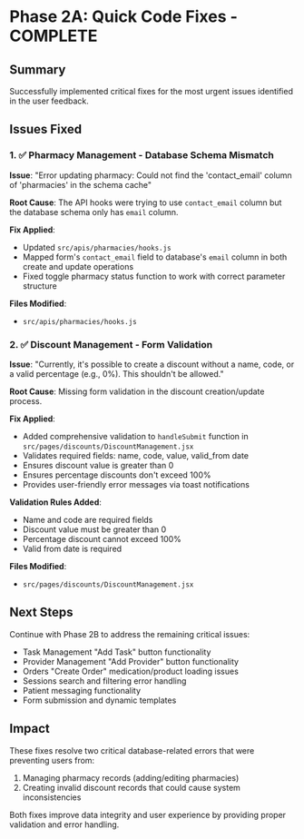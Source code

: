 # Phase 2A: Quick Code Fixes - COMPLETE

## Summary
Successfully implemented critical fixes for the most urgent issues identified in the user feedback.

## Issues Fixed

### 1. ✅ Pharmacy Management - Database Schema Mismatch
**Issue**: "Error updating pharmacy: Could not find the 'contact_email' column of 'pharmacies' in the schema cache"

**Root Cause**: The API hooks were trying to use `contact_email` column but the database schema only has `email` column.

**Fix Applied**:
- Updated `src/apis/pharmacies/hooks.js`
- Mapped form's `contact_email` field to database's `email` column in both create and update operations
- Fixed toggle pharmacy status function to work with correct parameter structure

**Files Modified**:
- `src/apis/pharmacies/hooks.js`

### 2. ✅ Discount Management - Form Validation
**Issue**: "Currently, it's possible to create a discount without a name, code, or a valid percentage (e.g., 0%). This shouldn't be allowed."

**Root Cause**: Missing form validation in the discount creation/update process.

**Fix Applied**:
- Added comprehensive validation to `handleSubmit` function in `src/pages/discounts/DiscountManagement.jsx`
- Validates required fields: name, code, value, valid_from date
- Ensures discount value is greater than 0
- Ensures percentage discounts don't exceed 100%
- Provides user-friendly error messages via toast notifications

**Validation Rules Added**:
- Name and code are required fields
- Discount value must be greater than 0
- Percentage discount cannot exceed 100%
- Valid from date is required

**Files Modified**:
- `src/pages/discounts/DiscountManagement.jsx`

## Next Steps
Continue with Phase 2B to address the remaining critical issues:
- Task Management "Add Task" button functionality
- Provider Management "Add Provider" button functionality  
- Orders "Create Order" medication/product loading issues
- Sessions search and filtering error handling
- Patient messaging functionality
- Form submission and dynamic templates

## Impact
These fixes resolve two critical database-related errors that were preventing users from:
1. Managing pharmacy records (adding/editing pharmacies)
2. Creating invalid discount records that could cause system inconsistencies

Both fixes improve data integrity and user experience by providing proper validation and error handling.

